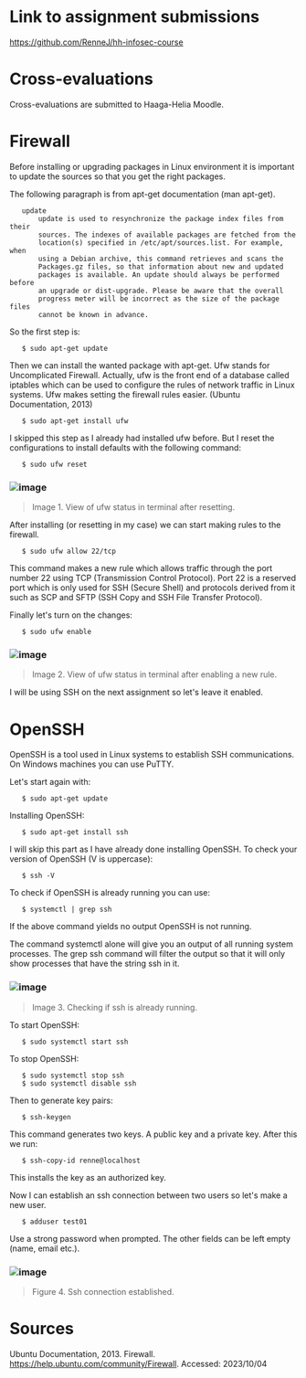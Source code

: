 # Link to assignment submissions

https://github.com/RenneJ/hh-infosec-course

# Cross-evaluations

Cross-evaluations are submitted to Haaga-Helia Moodle.

# Firewall

Before installing or upgrading packages in Linux environment it is important to update the sources so that you get the right packages.

The following paragraph is from apt-get documentation (man apt-get).

       update
           update is used to resynchronize the package index files from their
           sources. The indexes of available packages are fetched from the
           location(s) specified in /etc/apt/sources.list. For example, when
           using a Debian archive, this command retrieves and scans the
           Packages.gz files, so that information about new and updated
           packages is available. An update should always be performed before
           an upgrade or dist-upgrade. Please be aware that the overall
           progress meter will be incorrect as the size of the package files
           cannot be known in advance.

So the first step is:

       $ sudo apt-get update

Then we can install the wanted package with apt-get. Ufw stands for Uncomplicated Firewall. Actually, ufw is the front end of a database called iptables which can be used to configure the rules of network traffic in Linux systems. Ufw makes setting the firewall rules easier. (Ubuntu Documentation, 2013)

       $ sudo apt-get install ufw

I skipped this step as I already had installed ufw before. But I reset the configurations to install defaults with the following command:

       $ sudo ufw reset

### ![image](https://github.com/RenneJ/hh-infosec-course/assets/97522117/4c860a9e-6a52-48ad-84dd-e20a81f609f6)
> Image 1. View of ufw status in terminal after resetting.

After installing (or resetting in my case) we can start making rules to the firewall.

       $ sudo ufw allow 22/tcp

This command makes a new rule which allows traffic through the port number 22 using TCP (Transmission Control Protocol). Port 22 is a reserved port which is only used for SSH (Secure Shell) and protocols derived from it such as SCP and SFTP (SSH Copy and SSH File Transfer Protocol).

Finally let's turn on the changes:

       $ sudo ufw enable

### ![image](https://github.com/RenneJ/hh-infosec-course/assets/97522117/950d87d3-55e5-4c8b-8eb9-b9265d48d9ec)
> Image 2. View of ufw status in terminal after enabling a new rule.

I will be using SSH on the next assignment so let's leave it enabled.

# OpenSSH

OpenSSH is a tool used in Linux systems to establish SSH communications. On Windows machines you can use PuTTY.

Let's start again with:

       $ sudo apt-get update

Installing OpenSSH:

       $ sudo apt-get install ssh

I will skip this part as I have already done installing OpenSSH. To check your version of OpenSSH (V is uppercase):

       $ ssh -V

To check if OpenSSH is already running you can use:

       $ systemctl | grep ssh

If the above command yields no output OpenSSH is not running.

The command systemctl alone will give you an output of all running system processes. The grep ssh command will filter the output so that it will only show processes that have the string ssh in it.

### ![image](https://github.com/RenneJ/hh-infosec-course/assets/97522117/0670111f-ee0d-44c9-a6f4-4f7afaa44424)
> Image 3. Checking if ssh is already running.

To start OpenSSH:

       $ sudo systemctl start ssh

To stop OpenSSH:

       $ sudo systemctl stop ssh
       $ sudo systemctl disable ssh

Then to generate key pairs:

       $ ssh-keygen

This command generates two keys. A public key and a private key. After this we run:

       $ ssh-copy-id renne@localhost

This installs the key as an authorized key.

Now I can establish an ssh connection between two users so let's make a new user.

       $ adduser test01

Use a strong password when prompted. The other fields can be left empty (name, email etc.).

### ![image](https://github.com/RenneJ/hh-infosec-course/assets/97522117/41f908b8-d156-46fc-b611-cc618450727c)
> Figure 4. Ssh connection established.

# Sources

Ubuntu Documentation, 2013. Firewall. https://help.ubuntu.com/community/Firewall. Accessed: 2023/10/04
